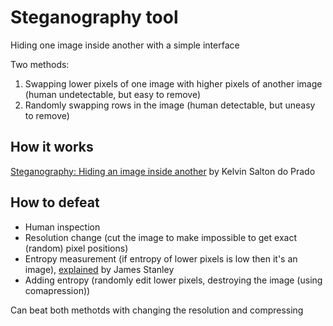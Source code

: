 # Steganography tool
Hiding one image inside another with a simple interface 

Two methods:

 1. Swapping lower pixels of one image with higher pixels of another image (human undetectable, but easy to remove)
 2. Randomly swapping rows in the image (human detectable, but uneasy to remove)

## How it works
[Steganography: Hiding an image inside another](https://towardsdatascience.com/steganography-hiding-an-image-inside-another-77ca66b2acb1) by Kelvin Salton do Prado

## How to defeat

- Human inspection
- Resolution change (cut the image to make impossible to get exact (random) pixel positions)
- Entropy measurement (if entropy of lower pixels is low then it's an image), [explained](https://incoherency.co.uk/blog/stories/image-steganography.html) by James Stanley
- Adding entropy (randomly edit lower pixels, destroying the image (using comapression))

Can beat both methotds with changing the resolution and compressing
